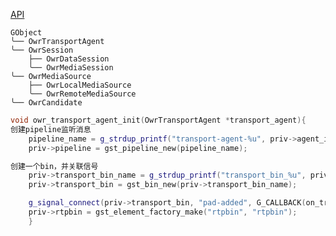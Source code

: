 [API](http://ericssonresearch.github.io/openwebrtc/docs/gtk-doc/dev/index.html)

    GObject
    ╰── OwrTransportAgent
    ╰── OwrSession
        ├── OwrDataSession
        ╰── OwrMediaSession
    ╰── OwrMediaSource
        ├── OwrLocalMediaSource
        ╰── OwrRemoteMediaSource
    ╰── OwrCandidate

```cpp
void owr_transport_agent_init(OwrTransportAgent *transport_agent){
创建pipeline监听消息
    pipeline_name = g_strdup_printf("transport-agent-%u", priv->agent_id);
    priv->pipeline = gst_pipeline_new(pipeline_name);

创建一个bin，并关联信号
    priv->transport_bin_name = g_strdup_printf("transport_bin_%u", priv->agent_id);
    priv->transport_bin = gst_bin_new(priv->transport_bin_name);

    g_signal_connect(priv->transport_bin, "pad-added", G_CALLBACK(on_transport_bin_pad_added), transport_agent);
    priv->rtpbin = gst_element_factory_make("rtpbin", "rtpbin");
    }
```
